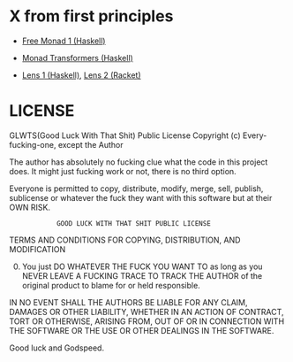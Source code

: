 # X from first principles


- [Free Monad 1 (Haskell)](https://www.tweag.io/posts/2018-02-05-free-monads.html)
- [Monad Transformers (Haskell)](https://begriffs.com/posts/2017-04-09-monad-tutorial-workshop.html)

- [Lens 1 (Haskell)](https://taylor.fausak.me/2014/08/03/lenses-from-the-ground-up/), [Lens 2 (Racket)](http://docs.racket-lang.org/lens/lens-intro.html)



# LICENSE

GLWTS(Good Luck With That Shit) Public License
Copyright (c) Every-fucking-one, except the Author

The author has absolutely no fucking clue what the code in this project does.
It might just fucking work or not, there is no third option.

Everyone is permitted to copy, distribute, modify, merge, sell, publish,
sublicense or whatever the fuck they want with this software but at their OWN RISK.


                GOOD LUCK WITH THAT SHIT PUBLIC LICENSE
   TERMS AND CONDITIONS FOR COPYING, DISTRIBUTION, AND MODIFICATION

0. You just DO WHATEVER THE FUCK YOU WANT TO as long as you NEVER LEAVE A
FUCKING TRACE TO TRACK THE AUTHOR of the original product to blame for or held
responsible.

IN NO EVENT SHALL THE AUTHORS BE LIABLE FOR ANY CLAIM, DAMAGES OR OTHER LIABILITY,
WHETHER IN AN ACTION OF CONTRACT, TORT OR OTHERWISE, ARISING FROM, OUT OF OR IN
CONNECTION WITH THE SOFTWARE OR THE USE OR OTHER DEALINGS IN THE SOFTWARE.

Good luck and Godspeed.